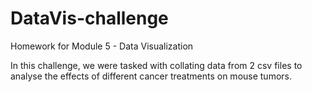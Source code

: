 # DataVis-challenge
Homework for Module 5 - Data Visualization


In this challenge, we were tasked with collating data from 2 csv files to analyse the effects of different cancer treatments on mouse tumors.